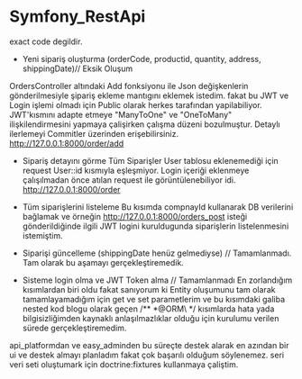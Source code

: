 # Symfony_RestApi

 exact code degildir. 

- Yeni sipariş oluşturma (orderCode, productid, quantity, address, shippingDate)// Eksik Oluşum

OrdersController altındaki Add fonksiyonu ile Json değişkenlerin gönderilmesiyle şipariş ekleme mantıgını eklemek istedim. fakat bu JWT ve Login işlemi olmadı için Public olarak herkes tarafından yapilabiliyor. JWT'kısmını adapte etmeye "ManyToOne" ve "OneToMany" ilişkilendirmesini yapmaya çalişirken çalışma düzeni bozulmuştur. Detaylı ilerlemeyi Commitler üzerinden erişebilirsiniz.
http://127.0.0.1:8000/order/add

- Sipariş detayını görme 
Tüm Siparişler User tablosu eklenemediği için request User::id kısmıyla eşleşmiyor. Login içeriği eklenmeye çalışılmadan önce atılan request ile görüntülenebiliyor idi.
http://127.0.0.1:8000/order 

- Tüm siparişlerini listeleme
Bu kısımda compnayId kullanarak DB verilerini bağlamak ve örneğin http://127.0.0.1:8000/orders_post isteği gönderildiğinde ilgili JWT logini kuruldugunda siparişlerin listelenmesini istemiştim.

- Siparişi güncelleme (shippingDate henüz gelmediyse) // Tamamlanmadı.
Tam olarak bu aşamayı gerçekleştiremedik. 

- Sisteme login olma ve JWT Token alma // Tamamlanmadı
En zorlandığım kısımlardan biri oldu fakat sanıyorum ki Entity oluşumunu tam olarak tamamlayamadığım için get ve set parametlerim ve bu kısımdaki galiba nested kod blogu olarak geçen /** *@ORM\ */ kısımlarda hata yada bilgisizliğimden kaynaklı anlaşılmazlıklar olduğu için kurulumu verilen sürede gerçekleştiremedim.

api_platformdan ve easy_adminden bu süreçte destek alarak en azından bir ui ve destek almayı planladım fakat çok başarılı olduğum söylenemez.
seri veri seti oluştumark için doctrine:fixtures kullanmaya çaliştim.
